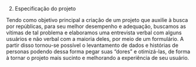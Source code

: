 2. Especificação do projeto 

Tendo como objetivo principal a criação de um projeto que auxilie à busca por repúblicas, para seu melhor desempenho e adequação, buscamos as vítimas de tal problema e elaboramos uma entrevista verbal com alguns usuários e não verbal com a maioria deles, por meio de um formulário. A partir disso tornou-se possível o levantamento de dados e histórias de personas podendo dessa forma pegar suas “dores” e otimizá-las, de forma à tornar o projeto mais sucinto e melhorando a experiência de seu usuário.
